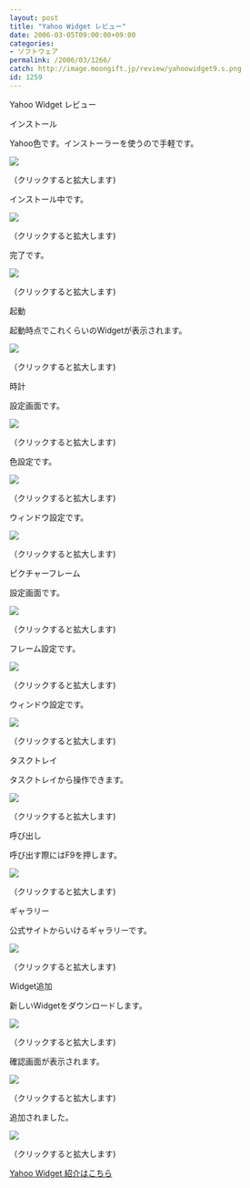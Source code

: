 ```yaml
---
layout: post
title: "Yahoo Widget レビュー"
date: 2006-03-05T09:00:00+09:00
categories:
- ソフトウェア
permalink: /2006/03/1266/
catch: http://image.moongift.jp/review/yahoowidget9.s.png
id: 1259
---
```

Yahoo Widget レビュー  
<!--more-->

インストール

  

Yahoo色です。インストーラーを使うので手軽です。

  

[![](http://image.moongift.jp/review/yahoowidget1.s.png)](http://image.moongift.jp/review/yahoowidget1.png)  
  
（クリックすると拡大します)

  

インストール中です。

  

[![](http://image.moongift.jp/review/yahoowidget2.s.png)](http://image.moongift.jp/review/yahoowidget2.png)  
  
（クリックすると拡大します)

  

完了です。

  

[![](http://image.moongift.jp/review/yahoowidget3.s.png)](http://image.moongift.jp/review/yahoowidget3.png)  
  
（クリックすると拡大します)

  

起動

  

起動時点でこれくらいのWidgetが表示されます。

  

[![](http://image.moongift.jp/review/yahoowidget4.s.png)](http://image.moongift.jp/review/yahoowidget4.png)  
  
（クリックすると拡大します)

  

時計

  

設定画面です。

  

[![](http://image.moongift.jp/review/yahoowidget5.s.png)](http://image.moongift.jp/review/yahoowidget5.png)  
  
（クリックすると拡大します)

  

色設定です。

  

[![](http://image.moongift.jp/review/yahoowidget6.s.png)](http://image.moongift.jp/review/yahoowidget6.png)  
  
（クリックすると拡大します)

  

ウィンドウ設定です。

  

[![](http://image.moongift.jp/review/yahoowidget7.s.png)](http://image.moongift.jp/review/yahoowidget7.png)  
  
（クリックすると拡大します)

  

ピクチャーフレーム

  

設定画面です。

  

[![](http://image.moongift.jp/review/yahoowidget8.s.png)](http://image.moongift.jp/review/yahoowidget8.png)  
  
（クリックすると拡大します)

  

フレーム設定です。

  

[![](http://image.moongift.jp/review/yahoowidget9.s.png)](http://image.moongift.jp/review/yahoowidget9.png)  
  
（クリックすると拡大します)

  

ウィンドウ設定です。

  

[![](http://image.moongift.jp/review/yahoowidget10.s.png)](http://image.moongift.jp/review/yahoowidget10.png)  
  
（クリックすると拡大します)

  

タスクトレイ

  

タスクトレイから操作できます。

  

[![](http://image.moongift.jp/review/yahoowidget13.s.png)](http://image.moongift.jp/review/yahoowidget13.png)  
  
（クリックすると拡大します)

  

呼び出し

  

呼び出す際にはF9を押します。

  

[![](http://image.moongift.jp/review/yahoowidget14.s.png)](http://image.moongift.jp/review/yahoowidget14.png)  
  
（クリックすると拡大します)

  

ギャラリー

  

公式サイトからいけるギャラリーです。

  

[![](http://image.moongift.jp/review/yahoowidget15.s.png)](http://image.moongift.jp/review/yahoowidget15.png)  
  
（クリックすると拡大します)

  

Widget追加

  

新しいWidgetをダウンロードします。

  

[![](http://image.moongift.jp/review/yahoowidget16.s.png)](http://image.moongift.jp/review/yahoowidget16.png)  
  
（クリックすると拡大します)

  

確認画面が表示されます。

  

[![](http://image.moongift.jp/review/yahoowidget17.s.png)](http://image.moongift.jp/review/yahoowidget17.png)  
  
（クリックすると拡大します)

  

追加されました。

  

[![](http://image.moongift.jp/review/yahoowidget18.s.png)](http://image.moongift.jp/review/yahoowidget18.png)  
  
（クリックすると拡大します)

  

[Yahoo Widget 紹介はこちら](http://fw.moongift.jp/intro/i-1247.html)

